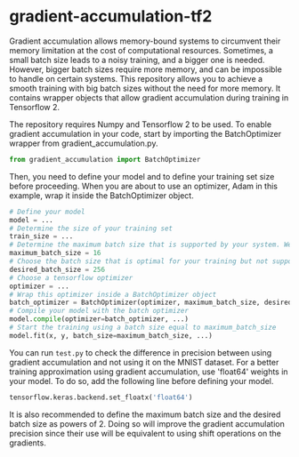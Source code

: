 # gradient-accumulation-tf2
 Gradient accumulation allows memory-bound systems to circumvent their memory limitation at the cost of computational resources. Sometimes, a small batch size leads to a noisy training, and a bigger one is needed. However, bigger batch sizes require more memory, and can be impossible to handle on certain systems. This repository allows you to achieve a smooth training with big batch sizes without the need for more memory. It contains wrapper objects that allow gradient accumulation during training in Tensorflow 2.

The repository requires Numpy and Tensorflow 2 to be used. To enable gradient accumulation in your code, start by importing the BatchOptimizer wrapper from gradient_accumulation.py.

```python
from gradient_accumulation import BatchOptimizer
```

Then, you need to define your model and to define your training set size before proceeding. When you are about to use an optimizer, Adam in this example, wrap it inside the BatchOptimizer object.

```python
# Define your model
model = ...
# Determine the size of your training set
train_size = ...
# Determine the maximum batch size that is supported by your system. We suppose that it is 16 here
maximum_batch_size = 16
# Choose the batch size that is optimal for your training but not supported by your system. We suppose that it is 256 here
desired_batch_size = 256
# Choose a tensorflow optimizer 
optimizer = ...
# Wrap this optimizer inside a BatchOptimizer object
batch_optimizer = BatchOptimizer(optimizer, maximum_batch_size, desired_batch_size, train_size, model)
# Compile your model with the batch optimizer
model.compile(optimizer=batch_optimizer, ...)
# Start the training using a batch size equal to maximum_batch_size
model.fit(x, y, batch_size=maximum_batch_size, ...)
```

You can run `test.py` to check the difference in precision between using gradient accumulation and not using it on the MNIST dataset. For a better training approximation using gradient accumulation, use 'float64' weights in your model. To do so, add the following line before defining your model.

```python
tensorflow.keras.backend.set_floatx('float64')
```

It is also recommended to define the maximum batch size and the desired batch size as powers of 2. Doing so will improve the gradient accumulation precision since their use will be equivalent to using shift operations on the gradients.
